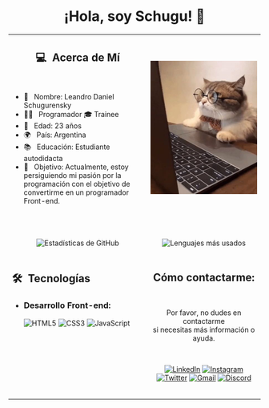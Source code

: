 <!--
**Schugu/Schugu** is a ✨ _special_ ✨ repository because its `README.md` (this file) appears on your GitHub profile.

Here are some ideas to get you started:

- 🔭 I’m currently working on ...
- 🌱 I’m currently learning ...
- 👯 I’m looking to collaborate on ...
- 🤔 I’m looking for help with ...
- 💬 Ask me about ...
- 📫 How to reach me: ...
- 😄 Pronouns: ...
- ⚡ Fun fact: ...
-->

<h1 align="center">¡Hola, soy Schugu! 👋</h1>

<table width="100%">
  <tr>
    <td width="55%">
      <h2 align=center> 💻 &nbsp;Acerca de Mí </h2>
      <br>
       <ul>
        <li>👤 &nbsp; Nombre: Leandro Daniel Schugurensky</li>
        <li>👨‍💻 &nbsp; Programador 🎓 Trainee</li>
        <li>🎂 &nbsp; Edad: 23 años</li>
        <li>🌍 &nbsp; País: Argentina</li>
        <li>📚 &nbsp; Educación: Estudiante autodidacta</li>
        <li>🎯 &nbsp; Objetivo: Actualmente, estoy persiguiendo mi pasión por la programación con el objetivo de convertirme en un programador Front-end.</li>
       </ul>
       <br>
    </td>
    <td width="45%">
     <p align="center">
      <a href="https://github.com/Schugu">
       <img src="Img/GatoProgramando.jpg" alt="Imagen de perfil"/>
      </a>
     </p>
    </td>
  </tr>
  <tr>
    <td width="55%">
      <p align="center">
        <br>
        <img height="180em" src="https://github-readme-stats-eight-theta.vercel.app/api?username=Schugu&show_icons=true&theme=dark&include_all_commits=true&count_private=true" alt="Estadísticas de GitHub"/>
      </p>
    </td>
    <td width="45%">
      <p align="center">
        <br>
        <img height="165em" src="https://github-readme-stats.vercel.app/api/top-langs/?username=Schugu&theme=dark&layout=compact" alt="Lenguajes más usados"/>
      </p>
    </td>
  </tr>
   
<tr>
   <td width="55%" valign="top">
      <h2> 🛠 &nbsp;Tecnologías </h2>
      <ul>
         <li>
           <h3>Desarrollo Front-end:</h3>

   <img src="https://img.shields.io/badge/HTML5%20-%23E34F26.svg?style=for-the-badge&logo=html5&logoColor=white" alt="HTML5">
   <img src="https://img.shields.io/badge/CSS%20-%231572B6.svg?style=for-the-badge&logo=css3&logoColor=white" alt="CSS3">
   <img src="https://img.shields.io/badge/JavaScript%20-%23F7DF1E.svg?style=for-the-badge&logo=javascript&logoColor=black" alt="JavaScript">
        </li>
      </ul>
   </td>
   
   <td width="45%">
    <div align="center">
      <h2><b>Cómo contactarme:</b></h2>
      <br>
      <p>Por favor, no dudes en contactarme
        <br>si necesitas más información o ayuda.
      </p>
      <br>
       
<a href="https://www.linkedin.com/in/leandro-daniel-schugurensky-b464402a5/"><img src="https://img.shields.io/badge/LinkedIn-0077B5?style=for-the-badge&logo=linkedin&logoColor=white" alt="LinkedIn"></a>
<a href="https://www.instagram.com/leanschugu/"><img src="https://img.shields.io/badge/Instagram-E4405F?style=for-the-badge&logo=instagram&logoColor=white" alt="Instagram"></a>
<a href="https://twitter.com/leansugus"><img src="https://img.shields.io/badge/Twitter-1DA1F2?style=for-the-badge&logo=twitter&logoColor=white" alt="Twitter"></a>
<a href="mailto:leo.schugu@gmail.com"><img src="https://img.shields.io/badge/Gmail-D14836?style=for-the-badge&logo=gmail&logoColor=white" alt="Gmail"></a>
<a href="https://discord.com/users/Schugu"><img src="https://img.shields.io/badge/Discord-7289DA?style=for-the-badge&logo=discord&logoColor=white" alt="Discord"></a>

   <br>
   </div>
   </td>
  </tr>
</table>

